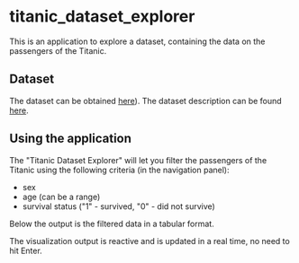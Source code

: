 # titanic_dataset_explorer

This is an application to explore a dataset, containing the data on the passengers of the Titanic.

## Dataset 
The dataset can be obtained [here](http://biostat.mc.vanderbilt.edu/wiki/Main/DataSets)).
The dataset description can be found [here](http://biostat.mc.vanderbilt.edu/wiki/pub/Main/DataSets/titanic.html).

## Using the application
The "Titanic Dataset Explorer" will let you filter the passengers of the Titanic using the following criteria (in the navigation panel):
- sex
- age (can be a range)
- survival status ("1" - survived, "0" - did not survive)

Below the output is the filtered data in a tabular format.

The visualization output is reactive and is updated in a real time, no need to hit Enter. 
